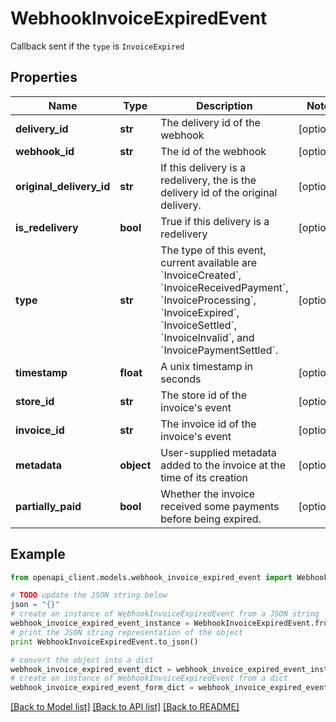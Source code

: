 # WebhookInvoiceExpiredEvent

Callback sent if the `type` is `InvoiceExpired`

## Properties
Name | Type | Description | Notes
------------ | ------------- | ------------- | -------------
**delivery_id** | **str** | The delivery id of the webhook | [optional] 
**webhook_id** | **str** | The id of the webhook | [optional] 
**original_delivery_id** | **str** | If this delivery is a redelivery, the is the delivery id of the original delivery. | [optional] 
**is_redelivery** | **bool** | True if this delivery is a redelivery | [optional] 
**type** | **str** | The type of this event, current available are &#x60;InvoiceCreated&#x60;, &#x60;InvoiceReceivedPayment&#x60;, &#x60;InvoiceProcessing&#x60;, &#x60;InvoiceExpired&#x60;, &#x60;InvoiceSettled&#x60;, &#x60;InvoiceInvalid&#x60;, and &#x60;InvoicePaymentSettled&#x60;. | [optional] 
**timestamp** | **float** | A unix timestamp in seconds | [optional] 
**store_id** | **str** | The store id of the invoice&#39;s event | [optional] 
**invoice_id** | **str** | The invoice id of the invoice&#39;s event | [optional] 
**metadata** | **object** | User-supplied metadata added to the invoice at the time of its creation | [optional] 
**partially_paid** | **bool** | Whether the invoice received some payments before being expired. | [optional] 

## Example

```python
from openapi_client.models.webhook_invoice_expired_event import WebhookInvoiceExpiredEvent

# TODO update the JSON string below
json = "{}"
# create an instance of WebhookInvoiceExpiredEvent from a JSON string
webhook_invoice_expired_event_instance = WebhookInvoiceExpiredEvent.from_json(json)
# print the JSON string representation of the object
print WebhookInvoiceExpiredEvent.to_json()

# convert the object into a dict
webhook_invoice_expired_event_dict = webhook_invoice_expired_event_instance.to_dict()
# create an instance of WebhookInvoiceExpiredEvent from a dict
webhook_invoice_expired_event_form_dict = webhook_invoice_expired_event.from_dict(webhook_invoice_expired_event_dict)
```
[[Back to Model list]](../README.md#documentation-for-models) [[Back to API list]](../README.md#documentation-for-api-endpoints) [[Back to README]](../README.md)


